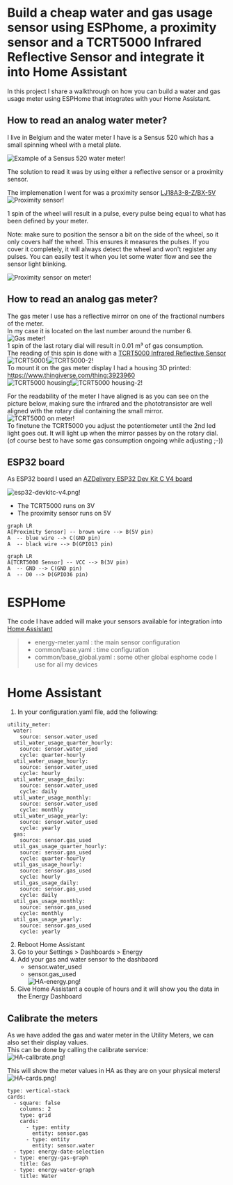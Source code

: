 # Build a cheap water and gas usage sensor using ESPhome, a proximity sensor and a TCRT5000 Infrared Reflective Sensor and integrate it into Home Assistant

In this project I share a walkthrough on how you can build a water and gas usage meter using ESPHome that integrates with your Home Assistant.

## How to read an analog water meter?
I live in Belgium and the water meter I have is a Sensus 520 which has a small spinning wheel with a metal plate.

![Example of a Sensus 520 water meter!](/.resources/sensus-520-water-meter.png "Example of a Sensus 520 water meter")

The solution to read it was by using either a reflective sensor or a proximity sensor.

The implemenation I went for was a proximity sensor [LJ18A3-8-Z/BX-5V](https://nl.aliexpress.com/item/32826218456.html)<br>
![Proximity sensor!](/.resources/proximity-sensor.png "Proximity sensor")

1 spin of the wheel will result in a pulse, every pulse being equal to what has been defined by your meter.

Note: make sure to position the sensor a bit on the side of the wheel, so it only covers half the wheel. This ensures it measures the pulses. If you cover it completely, it will always detect the wheel and won't register any pulses. You can easily test it when you let some water flow and see the sensor light blinking.

![Proximity sensor on meter!](/.resources/proximity-sensor-on-meter.png "Proximity sensor on the meter")

## How to read an analog gas meter?
The gas meter I use has a reflective mirror on one of the fractional numbers of the meter.<br>
In my case it is located on the last number around the number 6.<br>
![Gas meter!](/.resources/gas-meter.png "Gas meter")<br>
1 spin of the last rotary dial will result in 0.01 m³ of gas consumption.<br>
The reading of this spin is done with a [TCRT5000 Infrared Reflective Sensor](https://nl.aliexpress.com/item/32703689686.html)<br>
![TCRT5000!](/.resources/TCRT5000.png "TCRT5000")![TCRT5000-2!](/.resources/TCRT5000-2.png?1 "TCRT5000-2")<br>
To mount it on the gas meter display I had a housing 3D printed: https://www.thingiverse.com/thing:3923960<br>
![TCRT5000 housing!](/.resources/TCRT5000-housing.png "TCRT5000 housing")![TCRT5000 housing-2!](/.resources/TCRT5000-housing-2.png "TCRT5000 housing-2")<br>

For the readability of the meter I have aligned is as you can see on the picture below, making sure the infrared and the phototransistor are well aligned with the rotary dial containing the small mirror.<br>
![TCRT5000 on meter!](/.resources/TCRT5000-on-meter.png "TCRT5000 on meter")<br>
To finetune the TCRT5000 you adjust the potentiometer until the 2nd led light goes out. It will light up when the mirror passes by on the rotary dial. (of course best to have some gas consumption ongoing while adjusting ;-))
## ESP32 board
As ESP32 board I used an [AZDelivery ESP32 Dev Kit C V4 board](https://www.amazon.com.be/-/nl/AZDelivery-ESP-32-compatibel-Arduino-inclusief/dp/B07Z83H831/)<br>

![esp32-devkitc-v4.png!](/.resources/esp32-devkitc-v4.png "esp32-devkitc-v4")
* The TCRT5000 runs on 3V
* The proximity sensor runs on 5V

```mermaid
graph LR
A[Proximity Sensor] -- brown wire --> B(5V pin)
A  -- blue wire --> C(GND pin)
A  -- black wire --> D(GPIO13 pin)
```
```mermaid
graph LR
A[TCRT5000 Sensor] -- VCC --> B(3V pin)
A  -- GND --> C(GND pin)
A  -- D0 --> D(GPIO36 pin)
```

# ESPHome
The code I have added will make your sensors available for integration into [Home Assistant](https://www.home-assistant.io/)

>* energy-meter.yaml : the main sensor configuration<br>
>* common/base.yaml : time configuration<br>
>* common/base_global.yaml : some other global esphome code I use for all my devices

# Home Assistant
1. In your configuration.yaml file, add the following:
```
utility_meter:
  water:
    source: sensor.water_used
  util_water_usage_quarter_hourly:
    source: sensor.water_used
    cycle: quarter-hourly
  util_water_usage_hourly:
    source: sensor.water_used
    cycle: hourly
  util_water_usage_daily:
    source: sensor.water_used
    cycle: daily
  util_water_usage_monthly:
    source: sensor.water_used
    cycle: monthly
  util_water_usage_yearly:
    source: sensor.water_used
    cycle: yearly
  gas:
    source: sensor.gas_used
  util_gas_usage_quarter_hourly:
    source: sensor.gas_used
    cycle: quarter-hourly
  util_gas_usage_hourly:
    source: sensor.gas_used
    cycle: hourly
  util_gas_usage_daily:
    source: sensor.gas_used
    cycle: daily
  util_gas_usage_monthly:
    source: sensor.gas_used
    cycle: monthly
  util_gas_usage_yearly:
    source: sensor.gas_used
    cycle: yearly
```
2. Reboot Home Assistant
3. Go to your Settings > Dashboards > Energy
4. Add your gas and water sensor to the dashbaord
   * sensor.water_used
   * sensor.gas_used<br>
![HA-energy.png!](/.resources/HA-energy.png "HA energy")
5. Give Home Assistant a couple of hours and it will show you the data in the Energy Dashboard

## Calibrate the meters
As we have added the gas and water meter in the Utility Meters, we can also set their display values.<br>
This can be done by calling the calibrate service:<br>
![HA-calibrate.png!](/.resources/HA-calibrate.png "HA-calibrate.png")

This will show the meter values in HA as they are on your physical meters!<br>
![HA-cards.png!](/.resources/HA-cards.png "HA-cards.png")<br>
```
type: vertical-stack
cards:
  - square: false
    columns: 2
    type: grid
    cards:
      - type: entity
        entity: sensor.gas
      - type: entity
        entity: sensor.water
  - type: energy-date-selection
  - type: energy-gas-graph
    title: Gas
  - type: energy-water-graph
    title: Water
```
